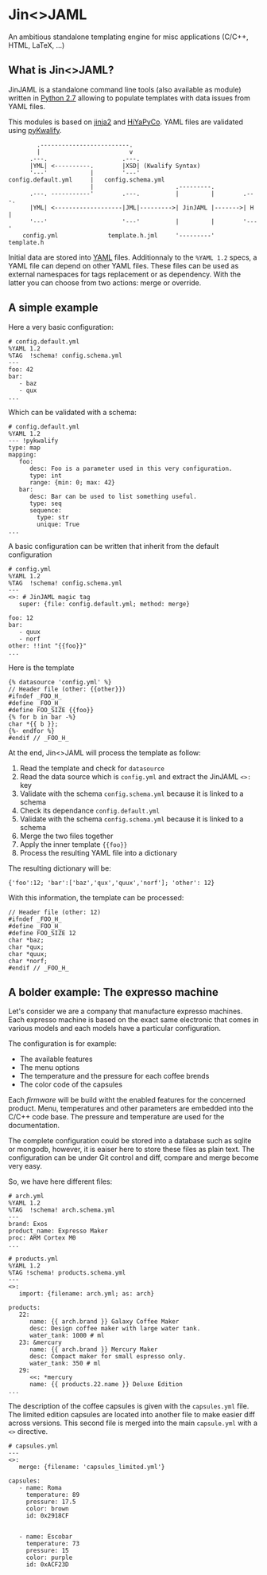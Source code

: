 # Jin<>JAML
An ambitious standalone templating engine for misc applications (C/C++, HTML, LaTeX, ...)

## What is Jin<>JAML?
JinJAML is a standalone command line tools (also available as module) written in [Python 2.7](https://www.python.org/download/releases/2.7/) allowing to populate templates with data issues from YAML files. 

This modules is based on [jinja2](http://jinja.pocoo.org/docs/dev/) and [HiYaPyCo](https://github.com/zerwes/hiyapyco). YAML files are validated using [pyKwalify](https://github.com/Grokzen/pykwalify). 

```
        .-------------------------.
        |                         v
      .---.                     .---.
      |YML| <----------.        |XSD| (Kwalify Syntax)
      '---'            |        '---'
config.default.yml     |   config.schema.yml
                       |                       .---------.
      .---. -----------'        .---.          |         |        .---.
      |YML| <-------------------|JML|--------->| JinJAML |------->| H |
      '---'                     '---'          |         |        '---'
    config.yml              template.h.jml     '---------'      template.h
```

Initial data are stored into [YAML](http://yaml.org/) files. Additionnaly to the `%YAML 1.2` specs, a YAML file can depend on other YAML files. These files can be used as external namespaces for tags replacement or as dependency. With the latter you can choose from two actions: merge or override. 

## A simple example

Here a very basic configuration:
```
# config.default.yml
%YAML 1.2
%TAG  !schema! config.schema.yml
---
foo: 42
bar: 
   - baz
   - qux
...
```

Which can be validated with a schema:
```
# config.default.yml
%YAML 1.2
--- !pykwalify
type: map
mapping: 
   foo:
      desc: Foo is a parameter used in this very configuration.
      type: int
      range: {min: 0; max: 42} 
   bar:
      desc: Bar can be used to list something useful.
      type: seq
      sequence: 
        type: str
        unique: True
...
```

A basic configuration can be written that inherit from the default configuration

```
# config.yml
%YAML 1.2
%TAG  !schema! config.schema.yml
---
<>: # JinJAML magic tag
   super: {file: config.default.yml; method: merge}
   
foo: 12
bar: 
   - quux
   - norf
other: !!int "{{foo}}"
...
```

Here is the template

```
{% datasource 'config.yml' %}
// Header file (other: {{other}})
#ifndef _FOO_H_
#define _FOO_H_
#define FOO_SIZE {{foo}}
{% for b in bar -%}
char *{{ b }};
{%- endfor %}
#endif // _FOO_H_
```

At the end, Jin<>JAML will process the template as follow: 

1. Read the template and check for `datasource`
2. Read the data source which is `config.yml` and extract the JinJAML `<>:` key
3. Validate with the schema `config.schema.yml` because it is linked to a schema
4. Check its dependance `config.default.yml`
5. Validate with the schema `config.schema.yml` because it is linked to a schema
6. Merge the two files together
7. Apply the inner template `{{foo}}`
8. Process the resulting YAML file into a dictionary

The resulting dictionary will be:

```
{'foo':12; 'bar':['baz','qux','quux','norf']; 'other': 12}
```

With this information, the template can be processed:

```
// Header file (other: 12)
#ifndef _FOO_H_
#define _FOO_H_
#define FOO_SIZE 12
char *baz;
char *qux;
char *quux;
char *norf;
#endif // _FOO_H_
```

## A bolder example: The expresso machine

Let's consider we are a company that manufacture expresso machines. Each expresso machine is based on the exact same electronic that comes in various models and each models have a particular configuration. 

The configuration is for example: 

- The available features
- The menu options
- The temperature and the pressure for each coffee brends
- The color code of the capsules

Each *firmware* will be build witht the enabled features for the concerned product. Menu, temperatures and other parameters are embedded into the C/C++ code base. The pressure and temperature are used for the documentation.

The complete configuration could be stored into a database such as sqlite or mongodb, however, it is eaiser here to store these files as plain text. The configuration can be under Git control and diff, compare and merge become very easy. 

So, we have here different files: 

```
# arch.yml
%YAML 1.2
%TAG  !schema! arch.schema.yml
---
brand: Exos
product_name: Expresso Maker
proc: ARM Cortex M0
...
```

```
# products.yml
%YAML 1.2
%TAG !schema! products.schema.yml
---
<>:
   import: {filename: arch.yml; as: arch}

products:   
   22: 
      name: {{ arch.brand }} Galaxy Coffee Maker
      desc: Design coffee maker with large water tank.
      water_tank: 1000 # ml
   23: &mercury
      name: {{ arch.brand }} Mercury Maker
      desc: Compact maker for small espresso only.
      water_tank: 350 # ml
   29: 
      <<: *mercury
      name: {{ products.22.name }} Deluxe Edition
...
```

The description of the coffee capsules is given with the `capsules.yml` file. The limited edition capsules are located into another file to make easier diff across versions. This second file is merged into the main `capsule.yml` with a `<>` directive. 
```
# capsules.yml
---
<>:
   merge: {filename: 'capsules_limited.yml'}
   
capsules:   
   - name: Roma
     temperature: 89
     pressure: 17.5
     color: brown
     id: 0x2918CF
     
     
   - name: Escobar
     temperature: 73
     pressure: 15
     color: purple
     id: 0xACF23D     
```
